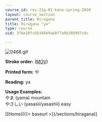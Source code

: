 ```yaml
---
course_id: res-21g-01-kana-spring-2010
layout: course_section
parent_title: Hiragana
title: Hiragana "ya"
type: course
uid: 376e20fc6b340b9ab8f7a0b389997cdc

---
```


![0468.gif](/coursemedia/res-21g-01-kana-spring-2010/20be86f3703051706645976ea869046e_0468.gif)

**Stroke order:** ([MOV](http://www.archive.org/download/MITRES21F.01S10_HIRAGANA_CHARACTERS/0468.mov))

**Printed form:** や

**Reading:** ya

**Usage Examples:**  
やま (yama) mountain  
やさしい (yasasii/yasashii) easy

  
\[[Home]({{< baseurl >}}/sections/hiragana)\]